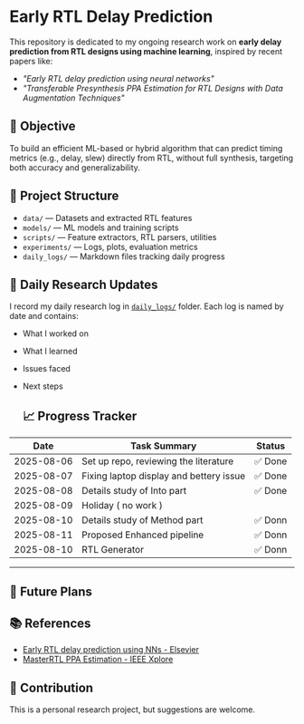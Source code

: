 # Early RTL Delay Prediction

This repository is dedicated to my ongoing research work on **early delay prediction from RTL designs using machine learning**, inspired by recent papers like:

- _"Early RTL delay prediction using neural networks"_
-  _"Transferable Presynthesis PPA Estimation for RTL Designs with Data Augmentation Techniques"_

## 📌 Objective

To build an efficient ML-based or hybrid algorithm that can predict timing metrics (e.g., delay, slew) directly from RTL, without full synthesis, targeting both accuracy and generalizability.

## 🧱 Project Structure

- `data/` — Datasets and extracted RTL features  
- `models/` — ML models and training scripts  
- `scripts/` — Feature extractors, RTL parsers, utilities  
- `experiments/` — Logs, plots, evaluation metrics  
- `daily_logs/` — Markdown files tracking daily progress

## 📅 Daily Research Updates

I record my daily research log in [`daily_logs/`](./daily_logs/) folder. Each log is named by date and contains:

- What I worked on
- What I learned
- Issues faced
- Next steps

  ## 📈 Progress Tracker

| Date       | Task Summary                          | Status  |
|------------|---------------------------------------|---------|
| 2025-08-06 | Set up repo, reviewing the literature | ✅ Done | 
| 2025-08-07 | Fixing laptop display and bettery issue| ✅ Done |
| 2025-08-08 | Details study of Into part            | ✅ Done |
| 2025-08-09 | Holiday ( no work )                   |          |
| 2025-08-10 | Details study of Method part          | ✅ Donn  | 
| 2025-08-11 | Proposed Enhanced pipeline            | ✅ Donn  | 
| 2025-08-10 | RTL Generator                         | ✅ Donn  | |
---

## 🚀 Future Plans


## 📚 References

- [Early RTL delay prediction using NNs - Elsevier](https://doi.org/10.1016/j.micpro.2022.104671)
-  [MasterRTL PPA Estimation - IEEE Xplore](https://doi.org/10.1109/TCAD.2024.3420904)

## 🤝 Contribution

This is a personal research project, but suggestions are welcome.
